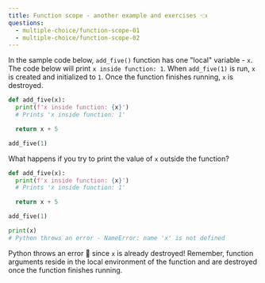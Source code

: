 ```yaml
---
title: Function scope - another example and exercises 👈
questions:
  - multiple-choice/function-scope-01
  - multiple-choice/function-scope-02
---
```


In the sample code below, `add_five()` function has one "local" variable - `x`. The code below will print `x inside function: 1`. When `add_five(1)` is run, `x` is created and initialized to `1`. Once the function finishes running, `x` is destroyed.

```python
def add_five(x):
  print(f'x inside function: {x}')
  # Prints 'x inside function: 1'

  return x + 5

add_five(1)
```

What happens if you try to print the value of `x` outside the function?

```python
def add_five(x):
  print(f'x inside function: {x}')
  # Prints 'x inside function: 1'

  return x + 5

add_five(1)

print(x)
# Python throws an error - NameError: name 'x' is not defined
```

Python throws an error 🚫 since `x` is already destroyed! Remember, function arguments reside in the local environment of the function and are destroyed once the function finishes running.
